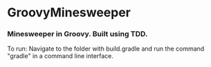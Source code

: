 # GroovyMinesweeper
### Minesweeper in Groovy. Built using TDD.
To run:
Navigate to the folder with build.gradle and run the command "gradle" in a command line interface.
